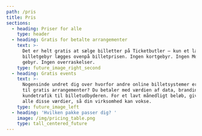```yaml
---
path: /pris
title: Pris
sections:
  - heading: Priser for alle
    type: header
  - heading: Gratis for betalte arrangementer
    text: >-
      Det er helt gratis at sælge billetter på Ticketbutler – kun et lavt
      billetgebyr lægges ovenpå billetprisen. Ingen kortgebyr. Ingen MobilePay
      gebyr. Ingen overraskelser. 
    type: future_image_right_second
  - heading: Gratis events
    text: >-
      Nogensinde undret dig over hvorfor andre online billetsystemer er gratis
      til gratis arrangementer? Du betaler med værdien af data, branding og
      kundetrafik til billetudbyderen. For et lavt månedligt beløb, giver vi dig
      alle disse værdier, så din virksomhed kan vokse.
    type: future_image_left
  - heading: 'Hvilken pakke passer dig? '
    image: /img/pricing_table.png
    type: tall_centered_future
---
```


